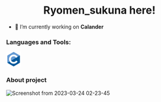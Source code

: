 <h1 align="center">Ryomen_sukuna here!</h1>

- 🔭 I’m currently working on **Calander**

</p>

<h3 align="left">Languages and Tools:</h3>
<p align="left"> <a href="https://www.cprogramming.com/" target="_blank" rel="noreferrer"> <img src="https://raw.githubusercontent.com/devicons/devicon/master/icons/c/c-original.svg" alt="c" width="40" height="40"/> </a> </p>

<h3> About project</h3>

![Screenshot from 2023-03-24 02-23-45](https://user-images.githubusercontent.com/112168836/227357245-21c91ab5-affd-4ea6-a966-4b1789dbd665.png)
